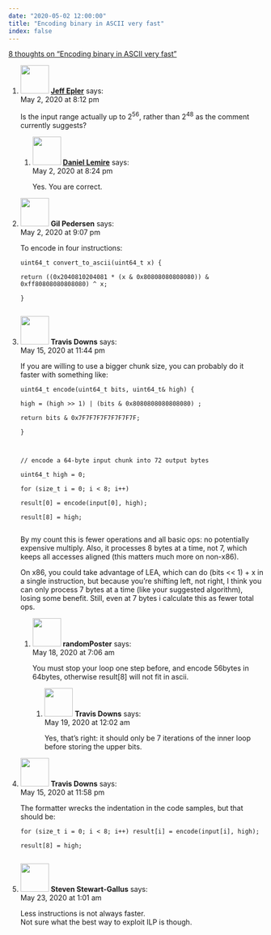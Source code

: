 ```yaml
---
date: "2020-05-02 12:00:00"
title: "Encoding binary in ASCII very fast"
index: false
---
```


[8 thoughts on &ldquo;Encoding binary in ASCII very fast&rdquo;](/lemire/blog/2020/05-02-encoding-binary-in-ascii-very-fast)

<ol class="comment-list">
<li id="comment-503957" class="comment even thread-even depth-1 parent">
<div class="comment-author vcard">
<img alt src="https://secure.gravatar.com/avatar/8c04e8d64df709d32505addd42d69140?s=56&#038;d=mm&#038;r=g" srcset="https://secure.gravatar.com/avatar/8c04e8d64df709d32505addd42d69140?s=112&#038;d=mm&#038;r=g 2x" class="avatar avatar-56 photo" height="56" width="56" decoding="async" /> <b class="fn"><a href="https://unpythonic.net" class="url" rel="ugc external nofollow">Jeff Epler</a></b> <span class="says">says:</span> </div>
<div class="comment-metadata"><time datetime="2020-05-02T20:12:22+00:00">May 2, 2020 at 8:12 pm</time></a> </div>
<div class="comment-content">
<p>Is the input range actually up to 2<sup>56</sup>, rather than 2<sup>48</sup> as the comment currently suggests?</p>
</div>
<ol class="children">
<li id="comment-503958" class="comment byuser comment-author-lemire bypostauthor odd alt depth-2">
<div class="comment-author vcard">
<img alt src="https://secure.gravatar.com/avatar/2ca999bef9535950f5b84281a4dab006?s=56&#038;d=mm&#038;r=g" srcset="https://secure.gravatar.com/avatar/2ca999bef9535950f5b84281a4dab006?s=112&#038;d=mm&#038;r=g 2x" class="avatar avatar-56 photo" height="56" width="56" decoding="async" /> <b class="fn"><a href="https://lemire.me/en/" class="url" rel="ugc">Daniel Lemire</a></b> <span class="says">says:</span> </div>
<div class="comment-metadata"><time datetime="2020-05-02T20:24:28+00:00">May 2, 2020 at 8:24 pm</time></a> </div>
<div class="comment-content">
<p>Yes. You are correct.</p>
</div>
</li>
</ol>
</li>
<li id="comment-503968" class="comment even thread-odd thread-alt depth-1">
<div class="comment-author vcard">
<img alt src="https://secure.gravatar.com/avatar/9fab95d1172eaf8a52b1b424526ee29c?s=56&#038;d=mm&#038;r=g" srcset="https://secure.gravatar.com/avatar/9fab95d1172eaf8a52b1b424526ee29c?s=112&#038;d=mm&#038;r=g 2x" class="avatar avatar-56 photo" height="56" width="56" loading="lazy" decoding="async" /> <b class="fn">Gil Pedersen</b> <span class="says">says:</span> </div>
<div class="comment-metadata"><time datetime="2020-05-02T21:07:33+00:00">May 2, 2020 at 9:07 pm</time></a> </div>
<div class="comment-content">
<p>To encode in four instructions:</p>
<p><code>uint64_t convert_to_ascii(uint64_t x) {<br/>
return ((0x2040810204081 * (x &amp; 0x80808080808080)) &amp; 0xff80808080808080) ^ x;<br/>
}<br/>
</code></p>
</div>
</li>
<li id="comment-509965" class="comment odd alt thread-even depth-1 parent">
<div class="comment-author vcard">
<img alt src="https://secure.gravatar.com/avatar/c6937532928911c0dae3c9c89b658c09?s=56&#038;d=mm&#038;r=g" srcset="https://secure.gravatar.com/avatar/c6937532928911c0dae3c9c89b658c09?s=112&#038;d=mm&#038;r=g 2x" class="avatar avatar-56 photo" height="56" width="56" loading="lazy" decoding="async" /> <b class="fn">Travis Downs</b> <span class="says">says:</span> </div>
<div class="comment-metadata"><time datetime="2020-05-15T23:44:37+00:00">May 15, 2020 at 11:44 pm</time></a> </div>
<div class="comment-content">
<p>If you are willing to use a bigger chunk size, you can probably do it faster with something like:</p>
<p><code>uint64_t encode(uint64_t bits, uint64_t&amp; high) {<br/>
high = (high &gt;&gt; 1) | (bits &amp; 0x8080808080808080) ;<br/>
return bits &amp; 0x7F7F7F7F7F7F7F7F;<br/>
}</p>
<p>// encode a 64-byte input chunk into 72 output bytes<br/>
uint64_t high = 0;<br/>
for (size_t i = 0; i &lt; 8; i++)<br/>
result[0] = encode(input[0], high);<br/>
result[8] = high;<br/>
</code></p>
<p>By my count this is fewer operations and all basic ops: no potentially expensive multiply. Also, it processes 8 bytes at a time, not 7, which keeps all accesses aligned (this matters much more on non-x86).</p>
<p>On x86, you could take advantage of LEA, which can do (bits &lt;&lt; 1) + x in a single instruction, but because you&rsquo;re shifting left, not right, I think you can only process 7 bytes at a time (like your suggested algorithm), losing some benefit. Still, even at 7 bytes i calculate this as fewer total ops.</p>
</div>
<ol class="children">
<li id="comment-512432" class="comment even depth-2 parent">
<div class="comment-author vcard">
<img alt src="https://secure.gravatar.com/avatar/2d26034a16369272528e8f323c5f3660?s=56&#038;d=mm&#038;r=g" srcset="https://secure.gravatar.com/avatar/2d26034a16369272528e8f323c5f3660?s=112&#038;d=mm&#038;r=g 2x" class="avatar avatar-56 photo" height="56" width="56" loading="lazy" decoding="async" /> <b class="fn">randomPoster</b> <span class="says">says:</span> </div>
<div class="comment-metadata"><time datetime="2020-05-18T07:06:06+00:00">May 18, 2020 at 7:06 am</time></a> </div>
<div class="comment-content">
<p>You must stop your loop one step before, and encode 56bytes in 64bytes, otherwise result[8] will not fit in ascii.</p>
</div>
<ol class="children">
<li id="comment-512749" class="comment odd alt depth-3">
<div class="comment-author vcard">
<img alt src="https://secure.gravatar.com/avatar/c6937532928911c0dae3c9c89b658c09?s=56&#038;d=mm&#038;r=g" srcset="https://secure.gravatar.com/avatar/c6937532928911c0dae3c9c89b658c09?s=112&#038;d=mm&#038;r=g 2x" class="avatar avatar-56 photo" height="56" width="56" loading="lazy" decoding="async" /> <b class="fn">Travis Downs</b> <span class="says">says:</span> </div>
<div class="comment-metadata"><time datetime="2020-05-19T00:02:00+00:00">May 19, 2020 at 12:02 am</time></a> </div>
<div class="comment-content">
<p>Yes, that&rsquo;s right: it should only be 7 iterations of the inner loop before storing the upper bits.</p>
</div>
</li>
</ol>
</li>
</ol>
</li>
<li id="comment-509999" class="comment even thread-odd thread-alt depth-1">
<div class="comment-author vcard">
<img alt src="https://secure.gravatar.com/avatar/c6937532928911c0dae3c9c89b658c09?s=56&#038;d=mm&#038;r=g" srcset="https://secure.gravatar.com/avatar/c6937532928911c0dae3c9c89b658c09?s=112&#038;d=mm&#038;r=g 2x" class="avatar avatar-56 photo" height="56" width="56" loading="lazy" decoding="async" /> <b class="fn">Travis Downs</b> <span class="says">says:</span> </div>
<div class="comment-metadata"><time datetime="2020-05-15T23:58:21+00:00">May 15, 2020 at 11:58 pm</time></a> </div>
<div class="comment-content">
<p>The formatter wrecks the indentation in the code samples, but that should be:</p>
<p><code>for (size_t i = 0; i &lt; 8; i++) result[i] = encode(input[i], high);<br/>
result[8] = high;<br/>
</code></p>
</div>
</li>
<li id="comment-518618" class="comment odd alt thread-even depth-1">
<div class="comment-author vcard">
<img alt src="https://secure.gravatar.com/avatar/8d529bafee19e75a60b00f035a7a58ae?s=56&#038;d=mm&#038;r=g" srcset="https://secure.gravatar.com/avatar/8d529bafee19e75a60b00f035a7a58ae?s=112&#038;d=mm&#038;r=g 2x" class="avatar avatar-56 photo" height="56" width="56" loading="lazy" decoding="async" /> <b class="fn">Steven Stewart-Gallus</b> <span class="says">says:</span> </div>
<div class="comment-metadata"><time datetime="2020-05-23T01:01:22+00:00">May 23, 2020 at 1:01 am</time></a> </div>
<div class="comment-content">
<p>Less instructions is not always faster.<br/>
Not sure what the best way to exploit ILP is though.</p>
</div>
</li>
</ol>
